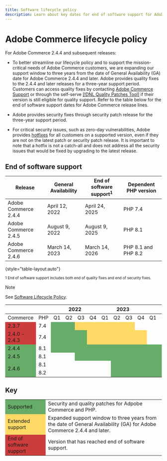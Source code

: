 ```yaml
---
title: Software lifecycle policy
description: Learn about key dates for end of software support for Adobe Commerce releases.
---
```


# Adobe Commerce lifecycle policy

For Adobe Commerce 2.4.4 and subsequent releases:

-  To better streamline our lifecycle policy and to support the mission-critical needs of Adobe Commerce customers, we are expanding our support window to three years from the date of General Availability (GA) date for Adobe Commerce 2.4.4 and later. Adobe provides quality fixes to the 2.4.4 and later releases for a three-year support period. Customers can access quality fixes by contacting [Adobe Commerce Support](https://experienceleague.adobe.com/docs/commerce-knowledge-base/kb/help-center-guide/magento-help-center-user-guide.html) or through the self-serve [[!DNL Quality Patches Tool]](https://experienceleague.adobe.com/tools/commerce-quality-patches/index.html) if their version is still eligible for quality support. Refer to the table below for the end of software support dates for Adobe Commerce release lines.

-  Adobe provides security fixes through security patch release for the three-year support period.

-  For critical security issues, such as zero-day vulnerabilities, Adobe provides [hotfixes](https://support.magento.com/hc/en-us/sections/360003869892-Known-issues-patches-attached-) for all customers on a supported version, even if they are not on the latest patch or security patch release. It is important to note that a hotfix is not a catch-all and does not address all the security issues that would be fixed by upgrading to the latest release.

## End of software support

| Release                    | General Availability | End of software support<sup>1</sup> | Dependent PHP version |
|----------------------------|----------------------|-------------------------------------|-----------------------|
| Adobe Commerce 2.4.4       | April 12, 2022       | April 24, 2025                      | PHP 7.4               |
| Adobe Commerce 2.4.5       | August 9, 2022       | August 9, 2025                      | PHP 8.1               |
| Adobe Commerce 2.4.6       | March 14, 2023       | March 14, 2026                      | PHP 8.1 and PHP 8.2   |

{style="table-layout:auto"}

<sup>1 End of software support includes both end of quality fixes and end of security fixes.</sup><br>

>[!NOTE]
>
>See [Software Lifecycle Policy](https://www.adobe.com/content/dam/cc/en/legal/terms/enterprise/pdfs/Adobe-Commerce-Software-Lifecycle-Policy.pdf).

<table style="table-layout:auto">
<thead>
  <tr>
    <th colspan="2"></th>
    <th colspan="4">2022</th>
    <th colspan="4">2023</th>
    <th colspan="4">2024</th>
    <th colspan="4">2025</th>
    <th colspan="4">2026</th>
  </tr>
</thead>
<tbody>
  <tr>
    <td>Commerce</td>
    <td>PHP</td>
    <td>Q1</td>
    <td>Q2</td>
    <td>Q3</td>
    <td>Q4</td>
    <td>Q1</td>
    <td>Q2</td>
    <td>Q3</td>
    <td>Q4</td>
    <td>Q1</td>
    <td>Q2</td>
    <td>Q3</td>
    <td>Q4</td>
    <td>Q1</td>
    <td>Q2</td>
    <td>Q3</td>
    <td>Q4</td>
    <td>Q1</td>
    <td>Q2</td>
    <td>Q3</td>
    <td>Q4</td>
  </tr>
  <tr>
    <td style="background-color:#cd3c3c;">2.3.7</td>
    <td>7.4</td>
    <td colspan="2" style="background-color:#67ac68;"></td>
    <td colspan="5" style="background-color:#ffd966;"></td>
    <td colspan="13"></td>
  </tr>
  <tr>
    <td style="background-color:#cd3c3c;">2.4.0 - 2.4.3</td>
    <td>7.4</td>
    <td colspan="3" style="background-color:#67ac68;"></td>
    <td colspan="5" style="background-color:#ffd966;"></td>
    <td colspan="12"></td>
  </tr>
  <tr>
    <td style="background-color:#67ac68;">2.4.4</td>
    <td>8.1</td>
    <td colspan="14" style="background-color:#67ac68;"></td>
    <td colspan="6"></td>
  </tr>
  <tr>
    <td style="background-color:#67ac68;">2.4.5</td>
    <td>8.1</td>
    <td colspan="2"></td>
    <td colspan="13" style="background-color:#67ac68;"></td>
    <td colspan="5"></td>
  </tr>
  <tr>
    <td rowspan="2" style="background-color:#67ac68;">2.4.6</td>
    <td>8.1</td>
    <td colspan="5"></td>
    <td colspan="13" style="background-color:#67ac68;"></td>
    <td colspan="2"></td>
  </tr>
  <tr>
    <td>8.2</td>
    <td colspan="5"></td>
    <td colspan="13" style="background-color:#67ac68;"></td>
    <td colspan="2"></td>
  </tr>
</tbody>
</table>

## Key

<table style="table-layout:auto">
 <tbody>
  <tr>
   <td style="background-color:#67ac68;">Supported</td>
   <td>Security and quality patches for Adpobe Commerce and PHP.</td>
  </tr>
  <tr>
   <td style="background-color:#ffd966;">Extended support</td>
   <td>Expanded support window to three years from the date of General Availability (GA) for Adobe Commerce 2.4.4 and later.</td>
  </tr>
  <tr>
   <td style="background-color:#cd3c3c;">End of software support</td>
   <td>Version that has reached end of software support.</td>
  </tr>
 </tbody>
</table>
